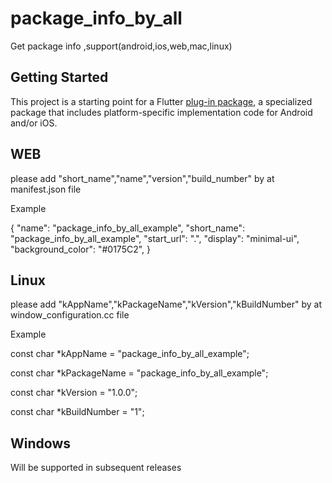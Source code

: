# package_info_by_all

Get package info ,support(android,ios,web,mac,linux)

## Getting Started

This project is a starting point for a Flutter
[plug-in package](https://flutter.dev/developing-packages/),
a specialized package that includes platform-specific implementation code for
Android and/or iOS.


## WEB
 please add "short_name","name","version","build_number" by at  manifest.json file

Example

{
    "name": "package_info_by_all_example",
    "short_name": "package_info_by_all_example",
    "start_url": ".",
    "display": "minimal-ui",
    "background_color": "#0175C2",
}

## Linux
 please add "kAppName","kPackageName","kVersion","kBuildNumber" by at  window_configuration.cc file

Example

 const char *kAppName = "package_info_by_all_example";

 const char *kPackageName = "package_info_by_all_example";

 const char *kVersion = "1.0.0";

 const char *kBuildNumber = "1";

## Windows
 Will be supported in subsequent releases
